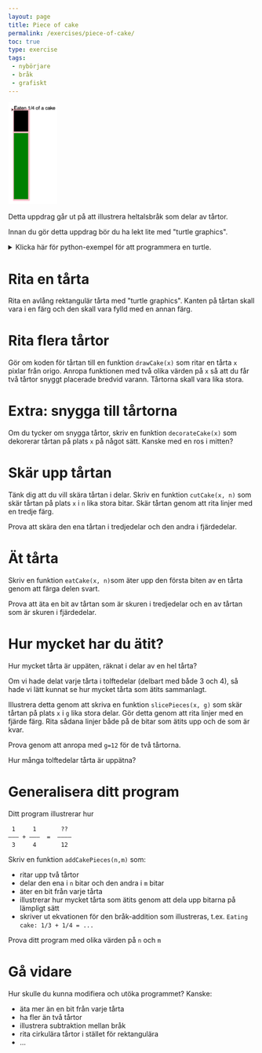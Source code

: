 ```yaml
---
layout: page
title: Piece of cake
permalink: /exercises/piece-of-cake/
toc: true
type: exercise
tags:
 - nybörjare
 - bråk
 - grafiskt
---
```


<img src="cake.png" width="100">

Detta uppdrag går ut på att illustrera heltalsbråk som delar av tårtor.

Innan du gör detta uppdrag bör du ha lekt lite med "turtle graphics".

<details>
  <summary markdown="span">
    Klicka här för python-exempel för att programmera en turtle.
  </summary>
  <pre>
    import turtle
    t = turtle.Turtle()
    t.color('pink')
    t.fillcolor(color)
    t.fill(True)
    t.width(5)
    t.forward(50)
    t.right(90)
    t.forward(300)
  </pre>
</details>

Rita en tårta
=============

Rita en avlång rektangulär tårta med "turtle graphics". Kanten på tårtan skall vara i en färg och den skall vara fylld med en annan färg.

Rita flera tårtor
=================

Gör om koden för tårtan till en funktion `drawCake(x)` som ritar en tårta `x` pixlar från origo. Anropa funktionen med två olika värden på `x` så att du får två tårtor snyggt placerade bredvid varann. Tårtorna skall vara lika stora.

Extra: snygga till tårtorna
===========================

Om du tycker om snygga tårtor, skriv en funktion `decorateCake(x)` som dekorerar tårtan på plats `x` på något sätt. Kanske med en ros i mitten?

Skär upp tårtan
===============

Tänk dig att du vill skära tårtan i delar. Skriv en funktion `cutCake(x, n)` som skär tårtan på plats `x` i `n` lika stora bitar. Skär tårtan genom att rita linjer med en tredje färg.

Prova att skära den ena tårtan i tredjedelar och den andra i fjärdedelar.

Ät tårta
========

Skriv en funktion `eatCake(x, n)`som äter upp den första biten av en tårta genom att färga delen svart.

Prova att äta en bit av tårtan som är skuren i tredjedelar och en av tårtan som är skuren i fjärdedelar.

Hur mycket har du ätit?
=======================

Hur mycket tårta är uppäten, räknat i delar av en hel tårta?

Om vi hade delat varje tårta i tolftedelar (delbart med både 3 och 4), så hade vi lätt kunnat se hur mycket tårta som ätits sammanlagt.

Illustrera detta genom att skriva en funktion `slicePieces(x, g)` som skär tårtan på plats `x` i `g` lika stora delar. Gör detta genom att rita linjer med en fjärde färg. Rita sådana linjer både på de bitar som ätits upp och de som är kvar.

Prova genom att anropa med `g=12` för de två tårtorna.

Hur många tolftedelar tårta är uppätna?

Generalisera ditt program
=========================

Ditt program illustrerar hur

     1     1       ??
    ––– + –––  =  ––––
     3     4       12

Skriv en funktion `addCakePieces(n,m)` som:

* ritar upp två tårtor
* delar den ena i `n` bitar och den andra i `m` bitar
* äter en bit från varje tårta
* illustrerar hur mycket tårta som ätits genom att dela upp bitarna på lämpligt sätt
* skriver ut ekvationen för den bråk-addition som illustreras, t.ex. `Eating cake: 1/3 + 1/4 = ...`

Prova ditt program med olika värden på `n` och `m`

Gå vidare
=========

Hur skulle du kunna modifiera och utöka programmet? Kanske:

* äta mer än en bit från varje tårta
* ha fler än två tårtor
* illustrera subtraktion mellan bråk
* rita cirkulära tårtor i stället för rektangulära
* ...
